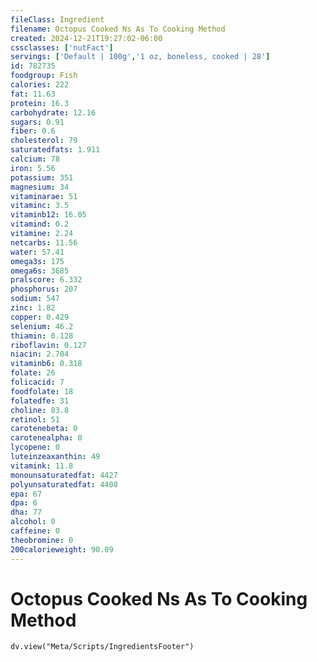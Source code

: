 ```yaml
---
fileClass: Ingredient
filename: Octopus Cooked Ns As To Cooking Method
created: 2024-12-21T19:27:02-06:00
cssclasses: ['nutFact']
servings: ['Default | 100g','1 oz, boneless, cooked | 28']
id: 782735
foodgroup: Fish
calories: 222
fat: 11.63
protein: 16.3
carbohydrate: 12.16
sugars: 0.91
fiber: 0.6
cholesterol: 79
saturatedfats: 1.911
calcium: 78
iron: 5.56
potassium: 351
magnesium: 34
vitaminarae: 51
vitaminc: 3.5
vitaminb12: 16.05
vitamind: 0.2
vitamine: 2.24
netcarbs: 11.56
water: 57.41
omega3s: 175
omega6s: 3685
pralscore: 6.332
phosphorus: 207
sodium: 547
zinc: 1.82
copper: 0.429
selenium: 46.2
thiamin: 0.128
riboflavin: 0.127
niacin: 2.704
vitaminb6: 0.318
folate: 26
folicacid: 7
foodfolate: 18
folatedfe: 31
choline: 83.8
retinol: 51
carotenebeta: 0
carotenealpha: 0
lycopene: 0
luteinzeaxanthin: 49
vitamink: 11.8
monounsaturatedfat: 4427
polyunsaturatedfat: 4408
epa: 67
dpa: 6
dha: 77
alcohol: 0
caffeine: 0
theobromine: 0
200calorieweight: 90.09
---
```


# Octopus Cooked Ns As To Cooking Method

```dataviewjs
dv.view("Meta/Scripts/IngredientsFooter")
```